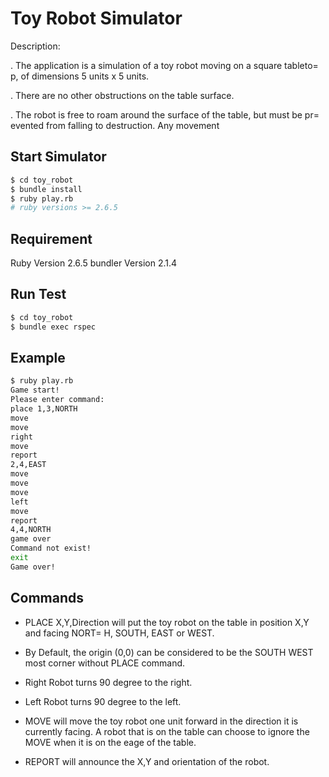 Toy Robot Simulator
===================
Description:

. The application is a simulation of a toy robot moving on a square tableto=
p, of dimensions 5 units x 5 units.

. There are no other obstructions on the table surface.

. The robot is free to roam around the surface of the table, but must be pr=
evented from falling to destruction. Any movement

## Start Simulator
``` bash
$ cd toy_robot
$ bundle install
$ ruby play.rb
# ruby versions >= 2.6.5
```
## Requirement

Ruby Version 2.6.5
bundler Version 2.1.4

## Run Test
``` bash
$ cd toy_robot
$ bundle exec rspec
```
## Example
``` bash
$ ruby play.rb
Game start!
Please enter command:
place 1,3,NORTH
move
move
right
move
report
2,4,EAST
move
move
move
left
move
report
4,4,NORTH
game over
Command not exist!
exit
Game over!
```
## Commands
* PLACE X,Y,Direction
  will put the toy robot on the table in position X,Y and facing NORT=
H, SOUTH, EAST or WEST.

* By Default, the origin (0,0) can be considered to be the SOUTH WEST most corner without PLACE command.

* Right
  Robot turns 90 degree to the right.

* Left 
  Robot turns 90 degree to the left.

* MOVE 
  will move the toy robot one unit forward in the direction it is currently facing. A robot that is on the table can choose to ignore the MOVE when it is on the eage of the table.

* REPORT 
  will announce the X,Y and orientation of the robot.

